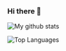 ### Hi there 👋

![My github stats](https://github-readme-stats.vercel.app/api?username=alexleybourne&count_private=true&show_icons=true&hide=prs,issues,contribs)

![Top Languages](https://github-readme-stats.vercel.app/api/top-langs/?username=alexleybourne&layout=compact)

<!--
**alexleybourne/alexleybourne** is a ✨ _special_ ✨ repository because its `README.md` (this file) appears on your GitHub profile.

Here are some ideas to get you started:

- 🔭 I’m currently working on ...
- 🌱 I’m currently learning ...
- 👯 I’m looking to collaborate on ...
- 🤔 I’m looking for help with ...
- 💬 Ask me about ...
- 📫 How to reach me: ...
- 😄 Pronouns: ...
- ⚡ Fun fact: ...
-->
